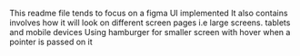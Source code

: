 This readme file tends to focus on a figma UI implemented
It also contains involves how it will look on different screen pages i.e large screens. tablets and mobile devices
Using hamburger for smaller screen
with hover when a pointer is passed on it 